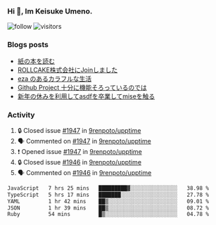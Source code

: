 ### Hi 👋, Im Keisuke Umeno.

<!--
**9renpoto/9renpoto** is a ✨ _special_ ✨ repository because its `README.md` (this file) appears on your GitHub profile.

Here are some ideas to get you started:

- 🔭 I’m currently working on ...
- 🌱 I’m currently learning ...
- 👯 I’m looking to collaborate on ...
- 🤔 I’m looking for help with ...
- 💬 Ask me about ...
- 📫 How to reach me: ...
- 😄 Pronouns: ...
- ⚡ Fun fact: ...
-->

![follow](https://img.shields.io/github/followers/9renpoto?label=Follow&style=social)
![visitors](https://komarev.com/ghpvc/?username=9renpoto&label=Profile%20views&color=0e75b6&style=flat)

### Blogs posts

<!-- BLOG-POST-LIST:START -->
- [紙の本を読む](https://9renpoto.win/entry/2024/02/25/reading-papar-book)
- [ROLLCAKE株式会社にJoinしました](https://9renpoto.win/entry/2024/02/11/join)
- [eza のあるカラフルな生活](https://9renpoto.win/entry/2024/02/01/eza)
- [Github Project 十分に機能そろっているのでは](https://9renpoto.win/entry/2024/01/14/gh-projects)
- [新年の休みを利用してasdfを卒業してmiseを触る](https://9renpoto.win/entry/2024/01/07/mise)
<!-- BLOG-POST-LIST:END -->

### Activity

<!--START_SECTION:activity-->
1. 🔒 Closed issue [#1947](https://github.com/9renpoto/upptime/issues/1947) in [9renpoto/upptime](https://github.com/9renpoto/upptime)
2. 🗣 Commented on [#1947](https://github.com/9renpoto/upptime/issues/1947#issuecomment-2017108256) in [9renpoto/upptime](https://github.com/9renpoto/upptime)
3. ❗ Opened issue [#1947](https://github.com/9renpoto/upptime/issues/1947) in [9renpoto/upptime](https://github.com/9renpoto/upptime)
4. 🔒 Closed issue [#1946](https://github.com/9renpoto/upptime/issues/1946) in [9renpoto/upptime](https://github.com/9renpoto/upptime)
5. 🗣 Commented on [#1946](https://github.com/9renpoto/upptime/issues/1946#issuecomment-2017062452) in [9renpoto/upptime](https://github.com/9renpoto/upptime)
<!--END_SECTION:activity-->

<!--START_SECTION:waka-->

```txt
JavaScript   7 hrs 25 mins   █████████▓░░░░░░░░░░░░░░░   38.98 %
TypeScript   5 hrs 17 mins   ███████░░░░░░░░░░░░░░░░░░   27.78 %
YAML         1 hr 42 mins    ██▒░░░░░░░░░░░░░░░░░░░░░░   09.01 %
JSON         1 hr 39 mins    ██▒░░░░░░░░░░░░░░░░░░░░░░   08.72 %
Ruby         54 mins         █▒░░░░░░░░░░░░░░░░░░░░░░░   04.78 %
```

<!--END_SECTION:waka-->
